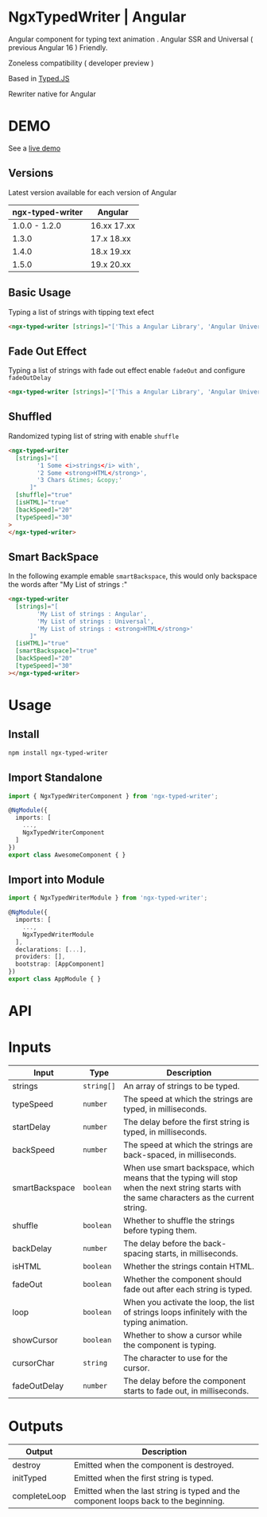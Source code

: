 # NgxTypedWriter | Angular

Angular component for typing text animation . Angular SSR and Universal ( previous Angular 16 ) Friendly.

Zoneless compatibility ( developer preview )

Based in [Typed.JS](https://github.com/mattboldt/typed.js)

Rewriter native for Angular

# DEMO

See a [live demo](https://skyzerozx.github.io/ngx-typed-writer)


## Versions

Latest version available for each version of Angular

| ngx-typed-writer | Angular     |
| ---------------------- | ----------- |
| 1.0.0 - 1.2.0          | 16.xx 17.xx |
| 1.3.0                  | 17.x  18.xx |
| 1.4.0                  | 18.x  19.xx |
| 1.5.0                  | 19.x  20.xx |

## Basic Usage

Typing a list of strings with tipping text efect

```html
<ngx-typed-writer [strings]="['This a Angular Library', 'Angular Universal Friendly']" [cursorChar]="'_'" [showCursor]="true" [backSpeed]="30" [typeSpeed]="30"> </ngx-typed-writer>
```

## Fade Out Effect

Typing a list of strings with fade out effect enable `fadeOut` and configure `fadeOutDelay`

```html
<ngx-typed-writer [strings]="['This a Angular Library', 'Angular Universal Friendly']" [fadeOut]="true" [fadeOutDelay]="200" [showCursor]="false" [backSpeed]="30" [typeSpeed]="30"> </ngx-typed-writer>
```

## Shuffled

Randomized typing list of string with enable `shuffle`

```html
<ngx-typed-writer
  [strings]="[
        '1 Some <i>strings</i> with',
        '2 Some <strong>HTML</strong>',
        '3 Chars &times; &copy;'
      ]"
  [shuffle]="true"
  [isHTML]="true"
  [backSpeed]="20"
  [typeSpeed]="30"
>
</ngx-typed-writer>
```

## Smart BackSpace

In the following example emable `smartBackspace`, this would only backspace the words after "My List of strings :"

```html
<ngx-typed-writer
  [strings]="[
        'My List of strings : Angular',
        'My List of strings : Universal',
        'My List of strings : <strong>HTML</strong>'
      ]"
  [isHTML]="true"
  [smartBackspace]="true"
  [backSpeed]="20"
  [typeSpeed]="30"
></ngx-typed-writer>
```

# Usage

## Install

```bash
npm install ngx-typed-writer
``` 

## Import Standalone

```typescript
import { NgxTypedWriterComponent } from 'ngx-typed-writer';

@NgModule({
  imports: [
    ...,
    NgxTypedWriterComponent
  ]
})
export class AwesomeComponent { }
```

## Import into Module

```typescript
import { NgxTypedWriterModule } from 'ngx-typed-writer';

@NgModule({
  imports: [
    ...,
    NgxTypedWriterModule
  ],
  declarations: [...],
  providers: [],
  bootstrap: [AppComponent]
})
export class AppModule { }
```

# API

 

# Inputs

| Input          | Type       | Description                                                                 |
|----------------|------------|-----------------------------------------------------------------------------|
| strings        | `string[]` | An array of strings to be typed.                                            |
| typeSpeed      | `number`   | The speed at which the strings are typed, in milliseconds.                  |
| startDelay     | `number`   | The delay before the first string is typed, in milliseconds.                |
| backSpeed      | `number`   | The speed at which the strings are back-spaced, in milliseconds.            |
| smartBackspace | `boolean`  | When use smart backspace, which means that the typing will stop  <br> when the next string starts with the same characters as the current string.          |
| shuffle        | `boolean`  | Whether to shuffle the strings before typing them.                          |
| backDelay      | `number`   | The delay before the back-spacing starts, in milliseconds.                  |
| isHTML         | `boolean`  | Whether the strings contain HTML.                                           |
| fadeOut        | `boolean`  | Whether the component should fade out after each string is typed.           |
| loop           | `boolean`  | When you activate the loop, the list of strings loops infinitely with the typing animation. |
| showCursor     | `boolean`  | Whether to show a cursor while the component is typing.                     |
| cursorChar     | `string`   | The character to use for the cursor.                                        |
| fadeOutDelay   | `number`   | The delay before the component starts to fade out, in milliseconds.         |

# Outputs

| Output       | Description                                                                          |
|--------------|--------------------------------------------------------------------------------------|
| destroy      | Emitted when the component is destroyed.                                             |
| initTyped    | Emitted when the first string is typed.                                              |
| completeLoop | Emitted when the last string is typed and the component loops back to the beginning. |